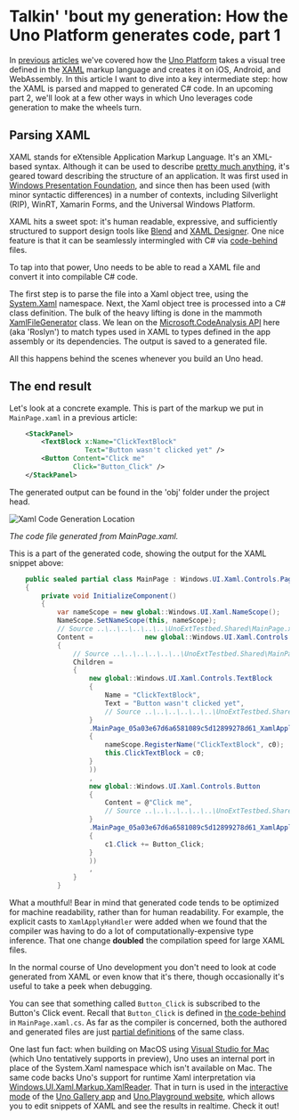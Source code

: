 # Talkin' 'bout my generation: How the Uno Platform generates code, part 1

In [previous](https://medium.com/@unoplatform/under-the-hood-an-introduction-to-uno-platform-6064a765d6a) [articles](https://hackernoon.com/pushing-the-right-buttons-how-uno-implements-views-under-the-hood-a5e93ea86688) we've covered how the [Uno Platform](https://platform.uno/) takes a visual tree defined in the [XAML](https://docs.microsoft.com/en-us/windows/uwp/xaml-platform/xaml-overview) markup language and creates it on iOS, Android, and WebAssembly. In this article I want to dive into a key intermediate step: how the XAML is parsed and mapped to generated C# code. In an upcoming part 2, we'll look at a few other ways in which Uno leverages code generation to make the wheels turn. 

## Parsing XAML

XAML stands for eXtensible Application Markup Language. It's an XML-based syntax. Although it can be used to describe [pretty much anything](https://docs.microsoft.com/en-us/dotnet/framework/windows-workflow-foundation/serializing-workflows-and-activities-to-and-from-xaml), it's geared toward describing the structure of an application. It was first used in [Windows Presentation Foundation](https://en.wikipedia.org/wiki/Windows_Presentation_Foundation), and since then has been used (with minor syntactic differences) in a number of contexts, including Silverlight (RIP), WinRT, Xamarin Forms, and the Universal Windows Platform. 

XAML hits a sweet spot: it's human readable, expressive, and sufficiently structured to support design tools like [Blend](https://docs.microsoft.com/en-us/visualstudio/designers/creating-a-ui-by-using-blend-for-visual-studio?view=vs-2017) and [XAML Designer](https://docs.microsoft.com/en-us/visualstudio/designers/creating-a-ui-by-using-xaml-designer-in-visual-studio?view=vs-2017). One nice feature is that it can be seamlessly intermingled with C# via [code-behind](https://docs.microsoft.com/en-us/dotnet/framework/wpf/advanced/code-behind-and-xaml-in-wpf) files. 

To tap into that power, Uno needs to be able to read a XAML file and convert it into compilable C# code.  

The first step is to parse the file into a Xaml object tree, using the [System.Xaml](https://docs.microsoft.com/en-us/dotnet/api/system.xaml?view=netframework-4.7.2) namespace. Next, the Xaml object tree is processed into a C# class definition. The bulk of the heavy lifting is done in the mammoth [XamlFileGenerator](https://github.com/nventive/Uno/blob/master/src/SourceGenerators/Uno.UI.SourceGenerators/XamlGenerator/XamlFileGenerator.cs) class. We lean on the [Microsoft.CodeAnalysis API](https://github.com/dotnet/roslyn) here (aka 'Roslyn') to match types used in XAML to types defined in the app assembly or its dependencies. The output is saved to a generated file.  

All this happens behind the scenes whenever you build an Uno head. 

## The end result

Let's look at a concrete example. This is part of the markup we put in `MainPage.xaml` in a previous article: 

```` xml
    <StackPanel> 
        <TextBlock x:Name="ClickTextBlock" 
                   Text="Button wasn't clicked yet" /> 
        <Button Content="Click me" 
                Click="Button_Click" /> 
    </StackPanel> 
````

The generated output can be found in the 'obj' folder under the project head. 

![Xaml Code Generation Location](Assets/xaml-code-generation-location.png)

*The code file generated from MainPage.xaml.*

This is a part of the generated code, showing the output for the XAML snippet above: 

```` csharp
    public sealed partial class MainPage : Windows.UI.Xaml.Controls.Page 
    { 
        private void InitializeComponent() 
        { 
            var nameScope = new global::Windows.UI.Xaml.NameScope(); 
            NameScope.SetNameScope(this, nameScope); 
            // Source ..\..\..\..\..\..\UnoExtTestbed.Shared\MainPage.xaml (Line 1:2) 
            Content =             new global::Windows.UI.Xaml.Controls.StackPanel 
            { 
                // Source ..\..\..\..\..\..\UnoExtTestbed.Shared\MainPage.xaml (Line 8:3) 
                Children =  
                { 
                    new global::Windows.UI.Xaml.Controls.TextBlock 
                    { 
                        Name = "ClickTextBlock", 
                        Text = "Button wasn't clicked yet", 
                        // Source ..\..\..\..\..\..\UnoExtTestbed.Shared\MainPage.xaml (Line 9:4) 
                    } 
                    .MainPage_05a03e67d6a6581089c5d12899278d61_XamlApply((MainPage_05a03e67d6a6581089c5d12899278d61XamlApplyExtensions.XamlApplyHandler0)(c0 =>  
                    { 
                        nameScope.RegisterName("ClickTextBlock", c0); 
                        this.ClickTextBlock = c0; 
                    } 
                    )) 
                    , 
                    new global::Windows.UI.Xaml.Controls.Button 
                    { 
                        Content = @"Click me", 
                        // Source ..\..\..\..\..\..\UnoExtTestbed.Shared\MainPage.xaml (Line 11:4) 
                    } 
                    .MainPage_05a03e67d6a6581089c5d12899278d61_XamlApply((MainPage_05a03e67d6a6581089c5d12899278d61XamlApplyExtensions.XamlApplyHandler1)(c1 =>  
                    { 
                        c1.Click += Button_Click; 
                    } 
                    )) 
                    , 
                } 
            }
````

What a mouthful! Bear in mind that generated code tends to be optimized for machine readability, rather than for human readability. For example, the explicit casts to `XamlApplyHandler` were added when we found that the compiler was having to do a lot of computationally-expensive type inference. That one change **doubled** the compilation speed for large XAML files. 

In the normal course of Uno development you don't need to look at code generated from XAML or even know that it's there, though occasionally it's useful to take a peek when debugging.

You can see that something called `Button_Click` is subscribed to the Button's Click event. Recall that `Button_Click` is defined in [the code-behind](https://medium.com/@unoplatform/pushing-the-right-buttons-how-uno-implements-views-under-the-hood-a5e93ea86688#the-number-goes-up) in `MainPage.xaml.cs`. As far as the compiler is concerned, both the authored and generated files are just [partial definitions](https://docs.microsoft.com/en-us/dotnet/csharp/programming-guide/classes-and-structs/partial-classes-and-methods) of the same class. 

One last fun fact: when building on MacOS using [Visual Studio for Mac](https://visualstudio.microsoft.com/vs/mac/) (which Uno tentatively supports in preview), Uno uses an internal port in place of the System.Xaml namespace which isn't available on Mac. The same code backs Uno's support for runtime Xaml interpretation via [Windows.UI.Xaml.Markup.XamlReader](https://docs.microsoft.com/en-us/uwp/api/windows.ui.xaml.markup.xamlreader). That in turn is used in the [interactive mode](https://github.com/nventive/Uno.Playground/blob/master/src/Uno.Playground.Shared/Samples/Playground.xaml) of the [Uno Gallery app](https://github.com/nventive/Uno.Playground) and [Uno.Playground website](https://playground.platform.uno/), which allows you to edit snippets of XAML and see the results in realtime. Check it out!
